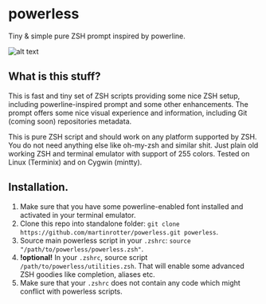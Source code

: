 # powerless
Tiny &amp; simple pure ZSH prompt inspired by powerline.

![alt text](https://raw.githubusercontent.com/martinrotter/powerless/master/powerless.png)

## What is this stuff?
This is fast and tiny set of ZSH scripts providing some nice ZSH setup, including powerline-inspired prompt and some other enhancements. The prompt offers some nice visual experience and information, including Git (coming soon) repositories metadata.

This is pure ZSH script and should work on any platform supported by ZSH. You do not need anything else like oh-my-zsh and similar shit. Just plain old working ZSH and terminal emulator with support of 255 colors. Tested on Linux (Terminix) and on Cygwin (mintty).

## Installation.
1. Make sure that you have some powerline-enabled font installed and activated in your terminal emulator.
2. Clone this repo into standalone folder: `git clone https://github.com/martinrotter/powerless.git powerless`.
3. Source main powerless script in your `.zshrc`: `source "/path/to/powerless/powerless.zsh"`.
4. **!optional!** In your `.zshrc`, source script `/path/to/powerless/utilities.zsh`. That will enable some advanced ZSH goodies like completion, aliases etc.
5. Make sure that your `.zshrc` does not contain any code which might conflict with powerless scripts.
